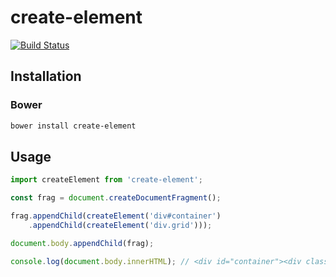 # create-element

[![Build Status](https://travis-ci.org/wrumsby/create-element.svg?branch=master)](https://travis-ci.org/wrumsby/create-element)

## Installation

### Bower

```bash
bower install create-element
```

## Usage

```js
import createElement from 'create-element';

const frag = document.createDocumentFragment();

frag.appendChild(createElement('div#container')
    .appendChild(createElement('div.grid')));

document.body.appendChild(frag);

console.log(document.body.innerHTML); // <div id="container"><div class="grid"></div></div>
```

